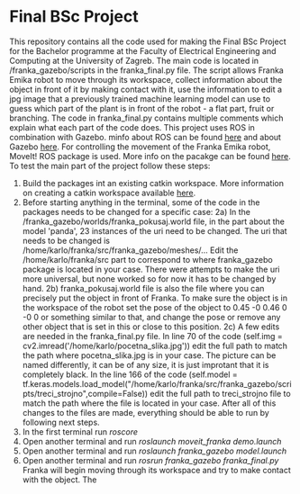 # Final BSc Project
This repository contains all the code used for making the Final BSc Project for the Bachelor programme at the Faculty of Electrical Engineering and Computing at the University of Zagreb.
The main code is located in /franka_gazebo/scripts in the franka_final.py file. The script allows Franka Emika robot to move through its workspace, collect information about the object in front of it by making contact with it, use the information to edit a jpg image that a previously trained machine learning model can use to guess which part of the plant is in front of the robot - a flat part, fruit or branching.
The code in franka_final.py contains multiple comments which explain what each part of the code does.
This project uses ROS in combination with Gazebo. minfo about ROS can be found [here](https://www.ros.org/) and about Gazebo [here](http://gazebosim.org/).
For controlling the movement of the Franka Emika robot, MoveIt! ROS package is used. More info on the pacakge can be found [here](https://moveit.ros.org/).
To test the main part of the project follow these steps:
1. Build the packages int an existing catkin workspace. More information on creating a catkin workspace available [here](http://wiki.ros.org/catkin/Tutorials/create_a_workspace).
2. Before starting anything in the terminal, some of the code in the packages needs to be changed for a specific case:
   2a) In the /franka_gazebo/worlds/franka_pokusaj.world file, in the part about the model 'panda', 23 instances of the uri need to be changed. The uri that needs to be changed is /home/karlo/franka/src/franka_gazebo/meshes/... Edit the /home/karlo/franka/src part to correspond to where franka_gazebo package is located in your case. There were attempts to make the uri more universal, but none worked so for now it has to be changed by hand.
   2b) franka_pokusaj.world file is also the file where you can precisely put the object in front of Franka. To make sure the object is in the workspace of the robot set the pose of the object to <pose frame=''>0.45 -0 0.46 0 -0 0</pose> or something similar to that, and change the pose or remove any other object that is set in this or close to this position.
   2c) A few edits are needed in the franka_final.py file. In line 70 of the code (self.img = cv2.imread('/home/karlo/pocetna_slika.jpg')) edit the full path to match the path where pocetna_slika.jpg is in your case. The picture can be named differently, it can be of any size, it is just improtant that it is completely black. In the line 166 of the code (self.model = tf.keras.models.load_model("/home/karlo/franka/src/franka_gazebo/scripts/treci_strojno",compile=False)) edit the full path to treci_strojno file to match the path where the file is located in your case. 
After all of this changes to the files are made, everything should be able to run by following next steps.
3. In the first terminal run _roscore_
4. Open another terminal and run _roslaunch moveit_franka demo.launch_
5. Open another terminal and run _roslaunch franka_gazebo model.launch_
6. Open another terminal and run _rosrun franka_gazebo franka_final.py_
Franka will begin moving through its workspace and try to make contact with the object. The
